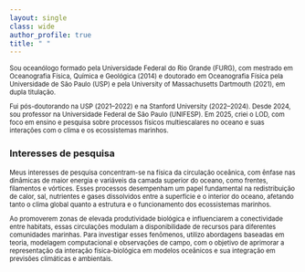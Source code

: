 ```yaml
---
layout: single
class: wide
author_profile: true
title: " "
---
```


<p style="font-size: 0.8em;">Sou oceanólogo formado pela Universidade Federal do Rio Grande (FURG), com mestrado em Oceanografia Física, Química e Geológica (2014) e doutorado em Oceanografia Física pela Universidade de São Paulo (USP) e pela University of Massachusetts Dartmouth (2021), em dupla titulação.
</p>
<p style="font-size: 0.8em;">Fui pós-doutorando na USP (2021–2022) e na Stanford University (2022–2024). Desde 2024, sou professor na Universidade Federal de São Paulo (UNIFESP). Em 2025, criei o LOD, com foco em ensino e pesquisa sobre processos físicos multiescalares no oceano e suas interações com o clima e os ecossistemas marinhos.
</p>


### Interesses de pesquisa

<p style="font-size: 0.8em;">Meus interesses de pesquisa concentram-se na física da circulação oceânica, com ênfase nas dinâmicas de maior energia e variáveis da camada superior do oceano, como frentes, filamentos e vórtices. Esses processos desempenham um papel fundamental na redistribuição de calor, sal, nutrientes e gases dissolvidos entre a superfície e o interior do oceano, afetando tanto o clima global quanto a estrutura e o funcionamento dos ecossistemas marinhos.
</p>

<p style="font-size: 0.8em;">Ao promoverem zonas de elevada produtividade biológica e influenciarem a conectividade entre habitats, essas circulações modulam a disponibilidade de recursos para diferentes comunidades marinhas. Para investigar esses fenômenos, utilizo abordagens baseadas em teoria, modelagem computacional e observações de campo, com o objetivo de aprimorar a representação da interação física-biológica em modelos oceânicos e sua integração em previsões climáticas e ambientais.
</p>
